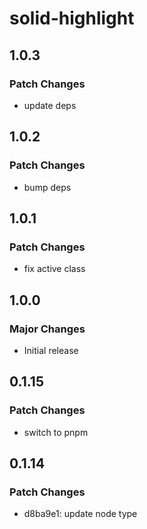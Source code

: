 # solid-highlight

## 1.0.3

### Patch Changes

- update deps

## 1.0.2

### Patch Changes

- bump deps

## 1.0.1

### Patch Changes

- fix active class

## 1.0.0

### Major Changes

- Initial release

## 0.1.15

### Patch Changes

- switch to pnpm

## 0.1.14

### Patch Changes

- d8ba9e1: update node type
